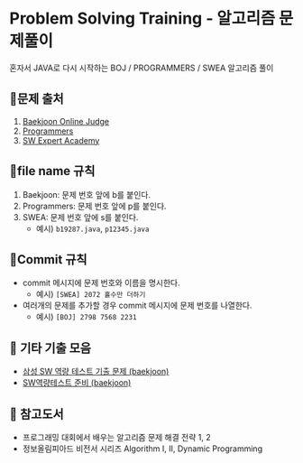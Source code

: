 # Problem Solving Training - 알고리즘 문제풀이

혼자서 JAVA로 다시 시작하는 BOJ / PROGRAMMERS / SWEA 알고리즘 풀이


## 🐯문제 출처
1. [Baekjoon Online Judge](https://www.acmicpc.net)
2. [Programmers](https://programmers.co.kr/)
3. [SW Expert Academy](https://www.swexpertacademy.com/main/main.do)

## 🐸file name 규칙
1. Baekjoon: 문제 번호 앞에 b를 붙인다.
2. Programmers: 문제 번호 앞에 p를 붙인다.
3. SWEA: 문제 번호 앞에 s를 붙인다.
    - 예시) `b19287.java`, `p12345.java`

## 🐤Commit 규칙
- commit 메시지에 문제 번호와 이름을 명시한다.
    - 예시) `[SWEA] 2072 홀수만 더하기`
- 여러개의 문제를 추가할 경우 commit 메시지에 문제 번호를 나열한다.
    - 예시) `[BOJ] 2798 7568 2231`


## 🦄 기타 기출 모음

- [삼성 SW 역량 테스트 기출 문제 (baekjoon)](https://www.acmicpc.net/workbook/view/1152)
- [SW역량테스트 준비 (baekjoon)](https://www.acmicpc.net/workbook/view/2063)

## 📘 참고도서

- 프로그래밍 대회에서 배우는 알고리즘 문제 해결 전략 1, 2
- 정보올림피아드 비전서 시리즈 Algorithm I, II, Dynamic Programming

